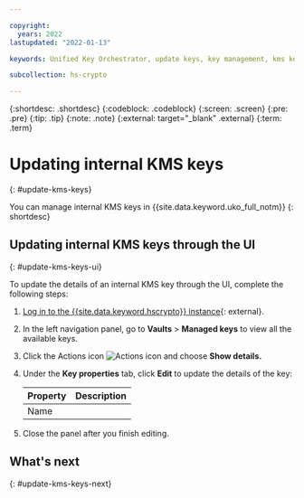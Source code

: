 ```yaml
---

copyright:
  years: 2022
lastupdated: "2022-01-13"

keywords: Unified Key Orchestrator, update keys, key management, kms keys

subcollection: hs-crypto

---
```


{:shortdesc: .shortdesc}
{:codeblock: .codeblock}
{:screen: .screen}
{:pre: .pre}
{:tip: .tip}
{:note: .note}
{:external: target="_blank" .external}
{:term: .term}


# Updating internal KMS keys
{: #update-kms-keys}

You can manage internal KMS keys in {{site.data.keyword.uko_full_notm}} 
{: shortdesc}


## Updating internal KMS keys through the UI
{: #update-kms-keys-ui}

To update the details of an internal KMS key through the UI, complete the following steps:

1. [Log in to the {{site.data.keyword.hscrypto}} instance](https://cloud.ibm.com/login){: external}.
2. In the left navigation panel, go to **Vaults** &gt; **Managed keys** to view all the available keys.
3. Click the Actions icon ![Actions icon](../icons/action-menu-icon.svg "Actions") and choose **Show details.**
4. Under the **Key properties** tab, click **Edit** to update the details of the key:
   
      |       Property	     |                         Description                       |
      |----------------------|-----------------------------------------------------------|
      | Name                 |                                                           |
      
5. Close the panel after you finish editing.



## What's next
{: #update-kms-keys-next}


  


